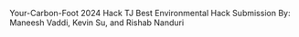 Your-Carbon-Foot
2024 Hack TJ Best Environmental Hack Submission By: Maneesh Vaddi, Kevin Su, and Rishab Nanduri
